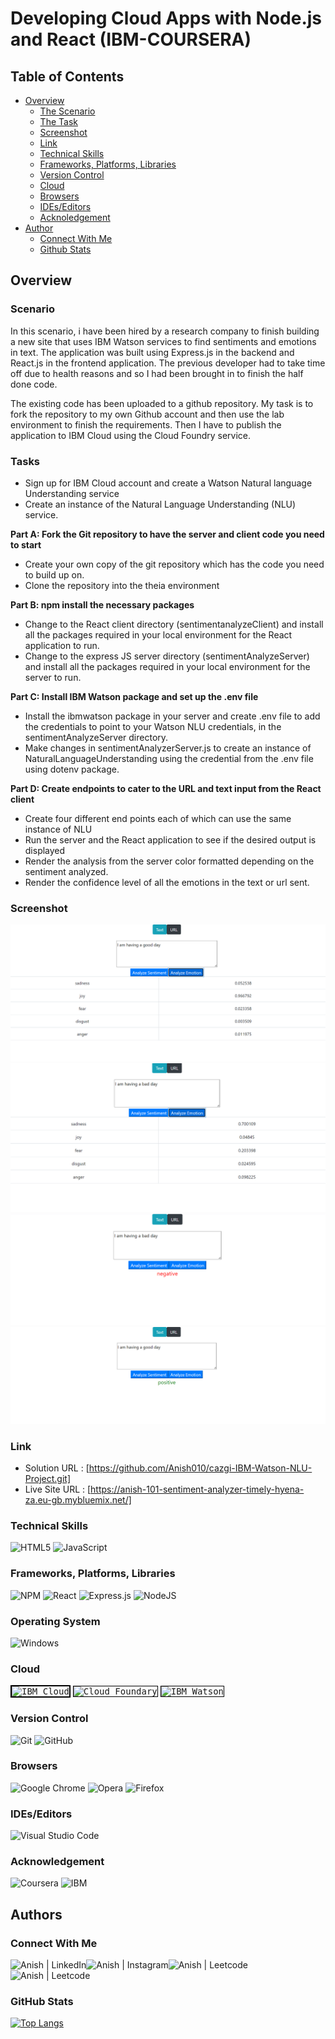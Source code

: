 # Developing Cloud Apps with Node.js and React (IBM-COURSERA)
## Table of Contents

- [Overview](#overview)
  - [The Scenario](#scenario)
  - [The Task](#tasks)
  - [Screenshot](#screenshot)
  - [Link](#Link)
  - [Technical Skills](#technical-skills)
  - [Frameworks, Platforms, Libraries](#frameworks,-platforms,-libraries)
  - [Version Control](#version-control)
  - [Cloud](#cloud)
  - [Browsers](#browsers)
  - [IDEs/Editors](#ides/editors)
  - [Acknoledgement](#Acknowledgement)
- [Author](#author)
  - [Connect With Me](#connect-with-me)
  - [Github Stats](#github-stats)
## Overview
### Scenario

In this scenario, i have been hired by a research company to finish building a new site that uses IBM Watson services to find sentiments and emotions in text. The application was built using Express.js in the backend and React.js in the frontend application. The previous developer had to take time off due to health reasons and so I had been brought in to finish the half done code.

The existing code has been uploaded to a github repository. My task is to fork the repository to my own Github account and then use the lab environment to finish the requirements. Then I have to publish the application to IBM Cloud using the Cloud Foundry service.

### Tasks

* Sign up for IBM Cloud account and create a Watson Natural language Understanding service
* Create an instance of the Natural Language Understanding (NLU) service.

**Part A: Fork the Git repository to have the server and client code you need to start**

* Create your own copy of the git repository which has the code you need to build up on.
* Clone the repository into the theia environment

**Part B: npm install the necessary packages**

* Change to the React client directory (sentimentanalyzeClient) and install all the packages required in your local environment for the React application to run.
* Change to the express JS server directory (sentimentAnalyzeServer) and install all the packages required in your local environment for the server to run.

**Part C: Install IBM Watson package and set up the .env file**

* Install the ibmwatson package in your server and create .env file to add the credentials to point to your Watson NLU credentials, in the sentimentAnalyzeServer directory.
* Make changes in sentimentAnalyzerServer.js to create an instance of NaturalLanguageUnderstanding using the credential from the .env file using dotenv package.

**Part D: Create endpoints to cater to the URL and text input from the React client**

* Create four different end points each of which can use the same instance of NLU
* Run the server and the React application to see if the desired output is displayed
* Render the analysis from the server color formatted depending on the sentiment analyzed.
* Render the confidence level of all the emotions in the text or url sent.

### Screenshot

![Dekstop Design preview for Analyze Emotion Points positive](./Screenshots/Analyze-Emotion-Points-positive.png)
![Dekstop Design preview for Analyze Emotions Points negative](./Screenshots/Analyze-Emotions-Points-negative.png)
![Dekstop Design preview for Analyze Sentiment negative](./Screenshots/Analyze-Sentiment-negative.png)
![Dekstop Design preview for Sentiment Analyze positive](./Screenshots/Sentiment-Analyze-positive.png)

### Link
- Solution URL : [https://github.com/Anish010/cazgi-IBM-Watson-NLU-Project.git]
- Live Site URL : [https://anish-101-sentiment-analyzer-timely-hyena-za.eu-gb.mybluemix.net/]

### Technical Skills

![HTML5](https://img.shields.io/badge/html5-%23E34F26.svg?style=for-the-badge&logo=html5&logoColor=white)
![JavaScript](https://img.shields.io/badge/javascript-%23323330.svg?style=for-the-badge&logo=javascript&logoColor=%23F7DF1E)
</br>
### Frameworks, Platforms, Libraries
![NPM](https://img.shields.io/badge/NPM-%23000000.svg?style=for-the-badge&logo=npm&logoColor=white)
![React](https://img.shields.io/badge/react-%2320232a.svg?style=for-the-badge&logo=react&logoColor=%2361DAFB)
![Express.js](https://img.shields.io/badge/express.js-%23404d59.svg?style=for-the-badge&logo=express&logoColor=%2361DAFB)
![NodeJS](https://img.shields.io/badge/node.js-6DA55F?style=for-the-badge&logo=node.js&logoColor=white)
</br>
### Operating System
![Windows](https://img.shields.io/badge/Windows-0078D6?style=for-the-badge&logo=windows&logoColor=white)
</br>
### Cloud
<kbd><img style="border:2px solid black" src="https://iam.cloud.ibm.com/ui/ibm-cloud.svg" alt="IBM Cloud" width="150" height="30"></kbd>
<kbd><img style="border:1px solid black" src="https://www.cloudfoundry.org/wp-content/uploads/cloudfoundry-horizontal-color-thumbnail.jpg" alt="Cloud Foundary" width="150" height="30"></kbd>
<kbd><img style="border:1px solid black" src="https://media.xconomy.com/wordpress/wp-content/images/2020/02/20103203/IBM-Watson-logo11.png" alt="IBM Watson" width="110" height="35"></kbd>

### Version Control
![Git](https://img.shields.io/badge/git-%23F05033.svg?style=for-the-badge&logo=git&logoColor=white)
![GitHub](https://img.shields.io/badge/github-%23121011.svg?style=for-the-badge&logo=github&logoColor=white)

### Browsers
![Google Chrome](https://img.shields.io/badge/Google%20Chrome-4285F4?style=for-the-badge&logo=GoogleChrome&logoColor=white)
![Opera](https://img.shields.io/badge/Opera-FF1B2D?style=for-the-badge&logo=Opera&logoColor=white)
![Firefox](https://img.shields.io/badge/Firefox-FF7139?style=for-the-badge&logo=Firefox-Browser&logoColor=white)
</br>
### IDEs/Editors
![Visual Studio Code](https://img.shields.io/badge/Visual%20Studio%20Code-0078d7.svg?style=for-the-badge&logo=visual-studio-code&logoColor=white)
</br>

### Acknowledgement

![Coursera](https://img.shields.io/badge/Coursera-%230056D2.svg?style=for-the-badge&logo=Coursera&logoColor=white)
![IBM](https://a11ybadges.com/badge?logo=ibm)

## Authors
### Connect With Me
<a href="https://www.linkedin.com/in/anish-kumar-mohanty-68a019216/"><img align="left" src="https://img.shields.io/badge/LinkedIn-0077B5?style=for-the-badge&logo=linkedin&logoColor=white" alt="Anish | LinkedIn"/></a>
<a href="https://www.instagram.com/in/anish.mohanty_/"><img align="left" src="https://img.shields.io/badge/Instagram-E4405F?style=for-the-badge&logo=instagram&logoColor=white" alt="Anish | Instagram"/></a>
<a href="https://leetcode.com/anish101/"><img align="left" src="https://img.shields.io/badge/LeetCode-000000?style=for-the-badge&logo=LeetCode&logoColor=#d16c06labelColor=black&color=%23ffa116&label=Solved&query=solvedOverTotal&url=https%3A%2F%2Fleetcode-badge.vercel.app%2Fapi%2Fusers%2Fanish101&logo=leetcode&logoColor=yellow" alt="Anish | Leetcode"/></a>
<a href="https://www.hackerrank.com/anishmohanty101"><img align="left" src="https://img.shields.io/badge/-Hackerrank-2EC866?style=for-the-badge&logo=HackerRank&logoColor=white" alt="Anish | Leetcode"/></a>
</br>
</br>
### GitHub Stats
[![Top Langs](https://github-readme-stats.vercel.app/api/top-langs/?username=Anish010)](https://github.com/anish101)
